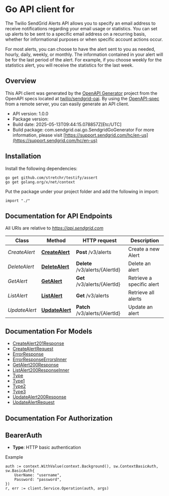 # Go API client for 

The Twilio SendGrid Alerts API allows you to specify an email address to receive notifications regarding your email usage or statistics. You can set up alerts to be sent to a specific email address on a recurring basis, whether for informational purposes or when specific account actions occur.

For most alerts, you can choose to have the alert sent to you as needed, hourly, daily, weekly, or monthly. The information contained in your alert will be for the last period of the alert. For example, if you choose weekly for the statistics alert, you will receive the statistics for the last week.

## Overview
This API client was generated by the [OpenAPI Generator](https://openapi-generator.tech) project from the OpenAPI specs located at [twilio/sendgrid-oai](https://github.com/twilio/sendgrid-oai/tree/main/spec).  By using the [OpenAPI-spec](https://www.openapis.org/) from a remote server, you can easily generate an API client.

- API version: 1.0.0
- Package version: 
- Build date: 2025-05-13T09:44:15.078857Z[Etc/UTC]
- Build package: com.sendgrid.oai.go.SendgridGoGenerator
For more information, please visit [https://support.sendgrid.com/hc/en-us](https://support.sendgrid.com/hc/en-us)

## Installation

Install the following dependencies:

```shell
go get github.com/stretchr/testify/assert
go get golang.org/x/net/context
```

Put the package under your project folder and add the following in import:

```golang
import "./"
```

## Documentation for API Endpoints

All URIs are relative to *https://api.sendgrid.com*

Class | Method | HTTP request | Description
------------ | ------------- | ------------- | -------------
*CreateAlert* | [**CreateAlert**](docs/CreateAlert.md#createalert) | **Post** /v3/alerts | Create a new Alert
*DeleteAlert* | [**DeleteAlert**](docs/DeleteAlert.md#deletealert) | **Delete** /v3/alerts/{AlertId} | Delete an alert
*GetAlert* | [**GetAlert**](docs/GetAlert.md#getalert) | **Get** /v3/alerts/{AlertId} | Retrieve a specific alert
*ListAlert* | [**ListAlert**](docs/ListAlert.md#listalert) | **Get** /v3/alerts | Retrieve all alerts
*UpdateAlert* | [**UpdateAlert**](docs/UpdateAlert.md#updatealert) | **Patch** /v3/alerts/{AlertId} | Update an alert


## Documentation For Models

 - [CreateAlert201Response](CreateAlert201Response.md)
 - [CreateAlertRequest](CreateAlertRequest.md)
 - [ErrorResponse](ErrorResponse.md)
 - [ErrorResponseErrorsInner](ErrorResponseErrorsInner.md)
 - [GetAlert200Response](GetAlert200Response.md)
 - [ListAlert200ResponseInner](ListAlert200ResponseInner.md)
 - [Type](Type.md)
 - [Type1](Type1.md)
 - [Type2](Type2.md)
 - [Type3](Type3.md)
 - [UpdateAlert200Response](UpdateAlert200Response.md)
 - [UpdateAlertRequest](UpdateAlertRequest.md)


## Documentation For Authorization



## BearerAuth

- **Type**: HTTP basic authentication

Example

```golang
auth := context.WithValue(context.Background(), sw.ContextBasicAuth, sw.BasicAuth{
    UserName: "username",
    Password: "password",
})
r, err := client.Service.Operation(auth, args)
```

